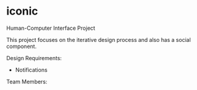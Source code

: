 # iconic
Human-Computer Interface Project 

This project focuses on the iterative design process and also has a social component. 

Design Requirements:
- Notifications

Team Members:


